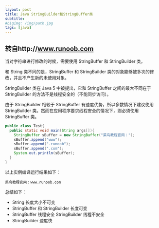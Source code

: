 ```yaml
---
layout: post
title: Java StringBuilder和StringBuffer类
subtitle:
#bigimg: /img/path.jpg
tags: [java]
---
```

## 转自http://www.runoob.com
当对字符串进行修改的时候，需要使用 StringBuffer 和 StringBuilder 类。

和 String 类不同的是，StringBuffer 和 StringBuilder 类的对象能够被多次的修改，并且不产生新的未使用对象。

StringBuilder 类在 Java 5 中被提出，它和 StringBuffer 之间的最大不同在于 StringBuilder 的方法不是线程安全的（不能同步访问）。

由于 StringBuilder 相较于 StringBuffer 有速度优势，所以多数情况下建议使用 StringBuilder 类。然而在应用程序要求线程安全的情况下，则必须使用 StringBuffer 类。

```Java
public class Test{
  public static void main(String args[]){
    StringBuffer sBuffer = new StringBuffer("菜鸟教程官网：");
    sBuffer.append("www");
    sBuffer.append(".runoob");
    sBuffer.append(".com");
    System.out.println(sBuffer);  
  }
}
```
以上实例编译运行结果如下：

~~~
菜鸟教程官网：www.runoob.com
~~~

总结如下：

* String 长度大小不可变
* StringBuffer 和 StringBuilder 长度可变
* StringBuffer 线程安全 StringBuilder 线程不安全
* StringBuilder 速度快

